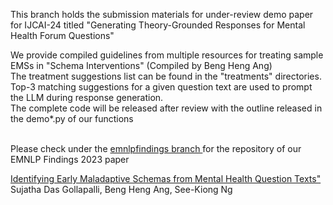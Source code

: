 

This branch holds the submission materials for under-review demo paper for IJCAI-24
titled "Generating Theory-Grounded Responses for Mental Health Forum Questions"

We provide compiled guidelines from multiple resources for treating sample EMSs in "Schema Interventions" (Compiled by Beng Heng Ang)
<br>
The treatment suggestions list can be found in the "treatments" directories.
<br>
Top-3 matching suggestions for a given question text
are used to prompt the LLM during response generation.
<br>
The complete code will be released after review with the outline released in the demo*.py of our functions
<br>
<br>


Please check under the <a href="https://github.com/NUS-IDS/ems_mentalhealth/tree/emnlpfindings"> emnlpfindings branch </a> for the repository 
of our EMNLP Findings 2023 paper 

<a href="https://aclanthology.org/2023.findings-emnlp.792/">Identifying Early Maladaptive Schemas from Mental Health Question Texts" </a>
Sujatha Das Gollapalli, Beng Heng Ang, See-Kiong Ng
